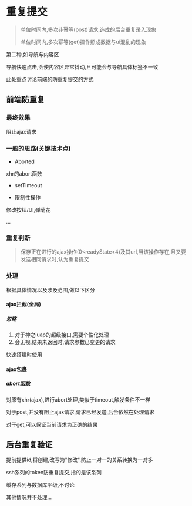 # 重复提交

> 单位时间内,多次非幂等\(post\)请求,造成的后台重复录入现象
>
> 单位时间内,多次幂等\(get\)操作照成数据与ui混乱的现象

第二种,如导航与内容区

导航快速点击,会使内容区异常抖动,且可能会与导航具体标签不一致

此处重点讨论前端的防重复提交的方式

## 前端防重复

### 最终效果

阻止ajax请求

### 一般的思路\(关键技术点\)

* Aborted

xhr的abort函数

* setTimeout

* 限制性操作

修改按钮/UI,弹菊花

...

### 重复判断

> 保存正在进行的ajax操作\(0&lt;readyState&lt;4\)及其url,当该操作存在,且又要发送相同请求时,认为重复提交

### 处理

根据具体情况以及涉及范围,做以下区分

#### ajax拦截\(全局\)

##### 忽略

1. 对于神之iuap的超级接口,需要个性化处理
2. 会无视,结果未返回时,请求参数已变更的请求

快速搭建时使用

#### ajax包裹

##### abort函数

对原有xhr\(ajax\),进行abort处理,类似于timeout,触发条件不一样

对于post,并没有阻止ajax请求,请求已经发送,后台依然在处理请求

对于get,可以保证当前请求为正确的结果

## 后台重复验证

提前提供id,将创建,改写为"修改",防止一对一的关系转换为一对多

ssh系列的token防重复提交,指的是该系列

缓存系列与数据库平级,不讨论

其他情况并不处理...

